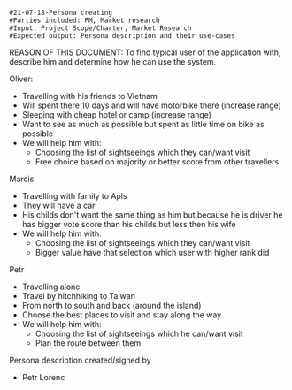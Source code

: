     #21-07-18-Persona creating
    #Parties included: PM, Market research
    #Input: Project Scope/Charter, Market Research
    #Expected output: Persona description and their use-cases

REASON OF THIS DOCUMENT: To find typical user of the application with, describe him and determine how he can use the system.

Oliver:

  * Travelling with his friends to Vietnam
  * Will spent there 10 days and will have motorbike there (increase range)
  * Sleeping with cheap hotel or camp (increase range)
  * Want to see as much as possible but spent as little time on bike as possible
  * We will help him with:
    * Choosing the list of sightseeings which they can/want visit
    * Free choice based on majority or better score from other travellers 

Marcis

  * Travelling with family to Apls
  * They will have a car
  * His childs don't want the same thing as him but because he is driver he has bigger vote score than his childs but less then his wife
  * We will help him with:
    * Choosing the list of sightseeings which they can/want visit 
    * Bigger value have that selection which user with higher rank did

Petr

  * Travelling alone
  * Travel by hitchhiking to Taiwan
  * From north to south and back (around the island)
  * Choose the best places to visit and stay along the way
  * We will help him with:
    * Choosing the list of sightseeings which he can/want visit
    * Plan the route between them

Persona description created/signed by

 * Petr Lorenc



